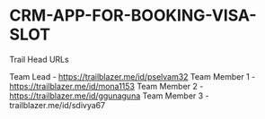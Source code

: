 # CRM-APP-FOR-BOOKING-VISA-SLOT

Trail Head URLs

Team Lead - https://trailblazer.me/id/pselvam32
Team Member 1 - https://trailblazer.me/id/mona1153
Team Member 2 - https://trailblazer.me/id/ggunaguna
Team Member 3 - trailblazer.me/id/sdivya67
